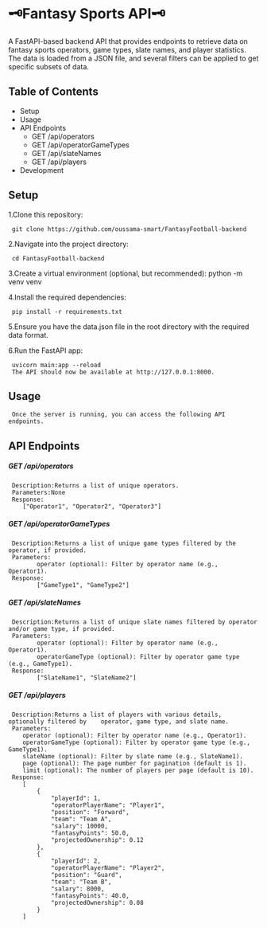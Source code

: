 
# 🗝️Fantasy Sports API🗝️

A FastAPI-based backend API that provides endpoints to retrieve data on fantasy sports operators, game types, slate names, and player statistics. 
The data is loaded from a JSON file, and several filters can be applied to get specific subsets of data.




## Table of Contents

- Setup
- Usage
- API Endpoints
  - GET /api/operators
  - GET /api/operatorGameTypes
  - GET /api/slateNames
  - GET /api/players
- Development
  
## Setup
1.Clone this repository:

     git clone https://github.com/oussama-smart/FantasyFootball-backend

2.Navigate into the project directory:

     cd FantasyFootball-backend

3.Create a virtual environment (optional, but recommended):
     python -m venv venv

4.Install the required dependencies:

     pip install -r requirements.txt

5.Ensure you have the data.json file in the root directory with the required data format.

6.Run the FastAPI app:

     uvicorn main:app --reload
     The API should now be available at http://127.0.0.1:8000.

## Usage

     Once the server is running, you can access the following API endpoints.
## API Endpoints

##### GET /api/operators
     Description:Returns a list of unique operators.
     Parameters:None
     Response:
        ["Operator1", "Operator2", "Operator3"]

##### GET /api/operatorGameTypes
     Description:Returns a list of unique game types filtered by the operator, if provided.
     Parameters:
            operator (optional): Filter by operator name (e.g., Operator1).
     Response:
            ["GameType1", "GameType2"]

##### GET /api/slateNames
     Description:Returns a list of unique slate names filtered by operator and/or game type, if provided.
     Parameters:
            operator (optional): Filter by operator name (e.g., Operator1).
            operatorGameType (optional): Filter by operator game type (e.g., GameType1).
     Response:
            ["SlateName1", "SlateName2"]
##### GET /api/players

     Description:Returns a list of players with various details, optionally filtered by    operator, game type, and slate name.
     Parameters:
        operator (optional): Filter by operator name (e.g., Operator1).
        operatorGameType (optional): Filter by operator game type (e.g., GameType1).
        slateName (optional): Filter by slate name (e.g., SlateName1).
        page (optional): The page number for pagination (default is 1).
        limit (optional): The number of players per page (default is 10).
     Response:
        [
            {
                "playerId": 1,
                "operatorPlayerName": "Player1",
                "position": "Forward",
                "team": "Team A",
                "salary": 10000,
                "fantasyPoints": 50.0,
                "projectedOwnership": 0.12
            },
            {
                "playerId": 2,
                "operatorPlayerName": "Player2",
                "position": "Guard",
                "team": "Team B",
                "salary": 8000,
                "fantasyPoints": 40.0,
                "projectedOwnership": 0.08
            }
        ]